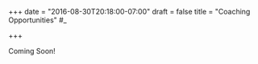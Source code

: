 +++
date = "2016-08-30T20:18:00-07:00"
draft = false
title = "Coaching Opportunities" #_

+++

Coming Soon!